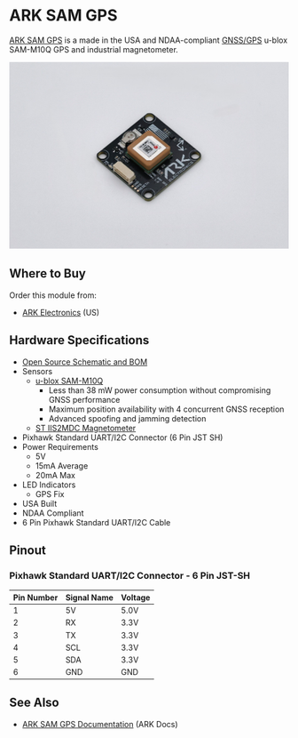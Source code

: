 # ARK SAM GPS

[ARK SAM GPS](https://arkelectron.gitbook.io/ark-documentation/gps/ark-sam-gps>) is a made in the USA and NDAA-compliant [GNSS/GPS](../gps_compass/index.md) u-blox SAM-M10Q GPS and industrial magnetometer.

![ARK SAM GPS](../../assets/hardware/gps/ark/ark_sam_gps.jpg)

## Where to Buy

Order this module from:

- [ARK Electronics](https://arkelectron.com/product/ark-sam-gps/) (US)

## Hardware Specifications

- [Open Source Schematic and BOM](https://github.com/ARK-Electronics/ARK_SAM_GPS/tree/main)
- Sensors
  - [u-blox SAM-M10Q](https://www.u-blox.com/en/product/sam-m10q-module)
    - Less than 38 mW power consumption without compromising GNSS performance
    - Maximum position availability with 4 concurrent GNSS reception
    - Advanced spoofing and jamming detection
  - [ST IIS2MDC Magnetometer](https://www.st.com/en/mems-and-sensors/iis2mdc.html)
- Pixhawk Standard UART/I2C Connector (6 Pin JST SH)
- Power Requirements
  - 5V
  - 15mA Average
  - 20mA Max
- LED Indicators
  - GPS Fix
- USA Built
- NDAA Compliant
- 6 Pin Pixhawk Standard UART/I2C Cable

## Pinout

### Pixhawk Standard UART/I2C Connector - 6 Pin JST-SH

| Pin Number | Signal Name | Voltage |
| ---------- | ----------- | ------- |
| 1          | 5V          | 5.0V    |
| 2          | RX          | 3.3V    |
| 3          | TX          | 3.3V    |
| 4          | SCL         | 3.3V    |
| 5          | SDA         | 3.3V    |
| 6          | GND         | GND     |

## See Also

- [ARK SAM GPS Documentation](https://arkelectron.gitbook.io/ark-documentation/gps/ark-sam-gps) (ARK Docs)
